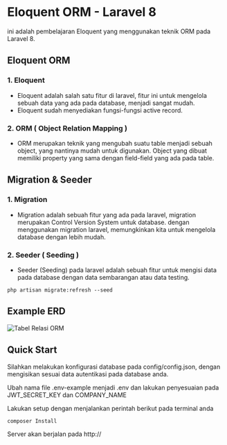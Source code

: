 # Eloquent ORM - Laravel 8

ini adalah pembelajaran Eloquent yang menggunakan teknik ORM pada Laravel 8.

## Eloquent ORM

### 1. Eloquent

-   Eloquent adalah salah satu fitur di laravel, fitur ini untuk mengelola sebuah data yang ada pada database, menjadi sangat mudah.
-   Eloquent sudah menyediakan fungsi-fungsi active record.

### 2. ORM ( Object Relation Mapping )

-   ORM merupakan teknik yang mengubah suatu table menjadi sebuah object, yang nantinya mudah untuk digunakan. Object yang dibuat memiliki property yang sama dengan field-field yang ada pada table.

## Migration & Seeder

### 1. Migration

-   Migration adalah sebuah fitur yang ada pada laravel, migration merupakan Control Version System untuk database. dengan menggunakan migration laravel, memungkinkan kita untuk mengelola database dengan lebih mudah.

### 2. Seeder ( Seeding )

-   Seeder (Seeding) pada laravel adalah sebuah fitur untuk mengisi data pada database dengan data sembarangan atau data testing.

```
php artisan migrate:refresh --seed
```
## Example ERD

![Tabel Relasi ORM](https://user-images.githubusercontent.com/52828971/113700907-9e358080-9701-11eb-943d-cff67be73cbd.jpg)

## Quick Start

Silahkan melakukan konfigurasi database pada config/config.json, dengan mengisikan sesuai data autentikasi pada database anda.

Ubah nama file .env-example menjadi .env dan lakukan penyesuaian pada JWT_SECRET_KEY dan COMPANY_NAME

Lakukan setup dengan menjalankan perintah berikut pada terminal anda

```
composer Install
```

Server akan berjalan pada http://
